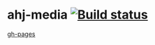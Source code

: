 # ahj-media [![Build status](https://ci.appveyor.com/api/projects/status/fr0p2mojidfr52s0?svg=true)](https://ci.appveyor.com/project/barsich/ahj-media)
[gh-pages](https://barsich.github.io/ahj-media/)